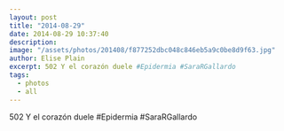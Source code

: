 ```yaml
---
layout: post
title: "2014-08-29"
date: 2014-08-29 10:37:40
description: 
image: "/assets/photos/201408/f877252dbc048c846eb5a9c0be8d9f63.jpg"
author: Elise Plain
excerpt: 502 Y el corazón duele #Epidermia #SaraRGallardo
tags: 
  - photos
  - all
---
```


502 Y el corazón duele #Epidermia #SaraRGallardo
<p></p>
